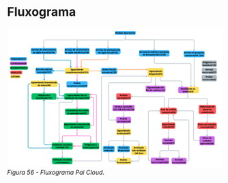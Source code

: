 # Fluxograma

![Login](img/Fluxograma%20-%20Pai%20Cloud%20(3).png)
*Figura 56 - Fluxograma Pai Cloud*. <br><br>


